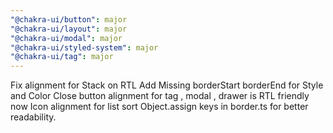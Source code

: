 ```yaml
---
"@chakra-ui/button": major
"@chakra-ui/layout": major
"@chakra-ui/modal": major
"@chakra-ui/styled-system": major
"@chakra-ui/tag": major
---
```


Fix alignment for Stack on RTL Add Missing borderStart borderEnd for Style and
Color Close button alignment for tag , modal , drawer is RTL friendly now Icon
alignment for list sort Object.assign keys in border.ts for better readability.
